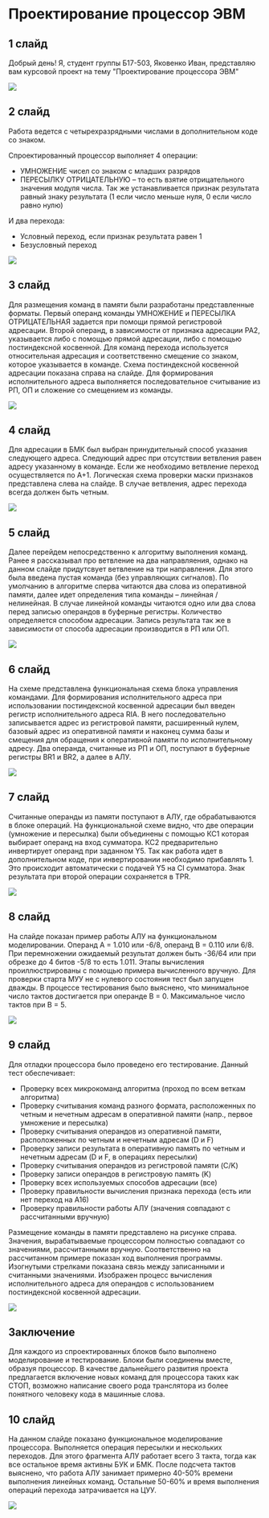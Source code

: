 # Проектирование процессор ЭВМ

## 1 слайд

Добрый день! Я, студент группы Б17-503, Яковенко Иван, представляю вам курсовой проект на тему "Проектирование процессора ЭВМ"

![](screenshots/slide_1.png)

## 2 слайд

Работа ведется с четырехразрядными числами в дополнительном коде со знаком.

Спроектированный процессор выполняет 4 операции:

- УМНОЖЕНИЕ чисел со знаком с младших разрядов
- ПЕРЕСЫЛКУ ОТРИЦАТЕЛЬНУЮ – то есть взятие отрицательного значения модуля числа. Так же устанавливается признак результата равный знаку результата (1 если число меньше нуля, 0 если число равно нулю)

И два перехода:

- Условный переход, если признак результата равен 1
- Безусловный переход

![](screenshots/slide_2.png)

## 3 слайд

Для размещения команд в памяти были разработаны представленные форматы. Первый операнд команды УМНОЖЕНИЕ и ПЕРЕСЫЛКА ОТРИЦАТЕЛЬНАЯ задается при помощи прямой регистровой адресации. Второй операнд, в зависимости от признака адресации PA2, указывается либо с помощью прямой адресации, либо с помощью постиндексной косвенной. Для команд перехода используется относительная адресация и соответственно смещение со знаком, которое указывается в команде. Схема постиндексной косвенной адресации показана справа на слайде. Для формирования исполнительного адреса выполняется последовательное считывание из РП, ОП и сложение со смещением из команды.

![](screenshots/slide_3.png)

## 4 слайд

Для адресации в БМК был выбран принудительный способ указания следующего адреса. Следующий адрес при отсутствии ветвления равен адресу указанному в команде. Если же необходимо ветвление переход осуществляется по А+1. Логическая схема проверки маски признаков представлена слева на слайде.
В случае ветвления, адрес перехода всегда должен быть четным.

![](screenshots/slide_4.png)

## 5 слайд

Далее перейдем непосредственно к алгоритму выполнения команд. Ранее я рассказывал про ветвление на два направляения, однако на данном слайде придутсвует ветвление на три направления. Для этого была введена пустая команда (без управляющих сигналов). По умолчанию в алгоритме сперва читаются два слова из оперативной памяти, далее идет определения типа команды – линейная / нелинейная. В случае линейной команды читаются одно или два слова перед записью операндов в буферные регистры. Количество определяется способом адресации. Запись результата так же в зависимости от способа адресации производится в РП или ОП.

![](screenshots/slide_5.png)

## 6 слайд

На схеме представлена функциональная схема блока управления командами. Для формирования исполнительного адреса при использовании постиндексной косвенной адресации был введен регистр исполнительного адреса RIA. В него последовательно записывается адрес из регистровой памяти, расширенный нулем, базовый адрес из оперативной памяти и наконец сумма базы и смещения для обращения к оперативной памяти по исполнительному адресу.
Два операнда, считанные из РП и ОП, поступают в буферные регистры BR1 и BR2, а далее в АЛУ.

![](screenshots/slide_6.png)

## 7 слайд

Считанные операнды из памяти поступают в АЛУ, где обрабатываются в блоке операций. На функциональной схеме видно, что две операции (умножение и пересылка) были объединены с помощью КС1 которая выбирает операнд на вход сумматора. КС2 предварительно инвертирует операнд при заданном Y5. Так как работа идет в дополнительном коде, при инвертировании необходимо прибавлять 1. Это происходит автоматически с подачей Y5 на CI сумматора. Знак результата при второй операции сохраняется в TPR.

![](screenshots/slide_7.png)

## 8 слайд

На слайде показан пример работы АЛУ на функциональном моделировании. Операнд A = 1.010 или -6/8, операнд B = 0.110 или 6/8. При перемножении ожидаемый результат должен быть -36/64 или при обрезке до 4 битов -5/8 то есть 1.011. Этапы вычисления проиллюстрированы с помощью примера вычисленного вручную. Для проверки старта МУУ не с нулевого состояния тест был запущен дважды.
В процессе тестирования было выяснено, что минимальное число тактов достигается при операнде B = 0. Максимальное число тактов при B = 5.

![](screenshots/slide_8.png)

## 9 слайд

Для отладки процессора было проведено его тестирование. Данный тест обеспечивает:

- Проверку всех микрокоманд алгоритма (проход по всем веткам алгоритма)
- Проверку считывания команд разного формата, расположенных по четным и нечетным адресам в оперативной памяти (напр., первое умножение и пересылка)
- Проверку считывания операндов из оперативной памяти, расположенных по четным и нечетным адресам (D и F)
- Проверку записи результата в оперативную память по четным и нечетным адресам (D и F, в операциях пересылки)
- Проверку считывания операндов из регистровой памяти (C/K)
- Проверку записи операндов в регистровую память (K)
- Проверку всех используемых способов адресации (все)
- Проверку правильности вычисления признака перехода (есть или нет переход на А16)
- Проверку правильности работы АЛУ (значения совпадают с рассчитанными вручную)

Размещение команды в памяти представлено на рисунке справа.
Значения, вырабатываемые процессором полностью совпадают со значениями, рассчитанными вручную.
Соответственно на рассчитанном примере показан ход выполнения программы. Изогнутыми стрелками показана связь между записанными и считанными значениями. Изображен процесс вычисления исполнительного адреса для операндов с использованием постиндексной косвенной адресации.

![](screenshots/slide_9.png)

## Заключение

Для каждого из спроектированных блоков было выполнено моделирование и тестирование. Блоки были соединены вместе, образуя процессор.
В качестве дальнейшего развития проекта предлагается включение новых команд для процессора таких как СТОП, возможно написание своего рода транслятора из более понятного человеку кода в машинные слова.

## 10 слайд

На данном слайде показано функциональное моделирование процессора. Выполняется операция пересылки и нескольких переходов. Для этого фрагмента АЛУ работает всего 3 такта, тогда как все остальное время активны БУК и БМК. После подсчета тактов выяснено, что работа АЛУ занимает примерно 40-50% времени выполнения линейных команд. Остальные 50-60% и время выполнения операций перехода затрачивается на ЦУУ.

![](screenshots/slide_10.png)
